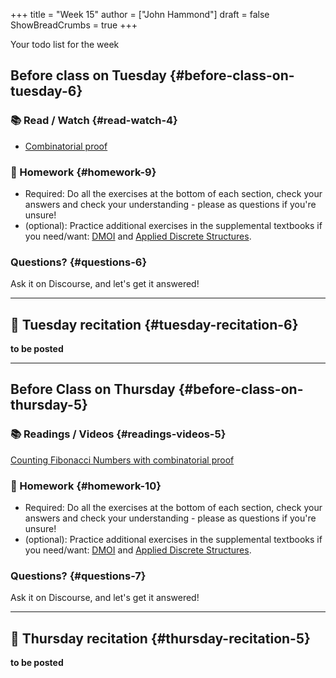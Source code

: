 +++
title = "Week 15"
author = ["John Hammond"]
draft = false
ShowBreadCrumbs = true
+++

Your todo list for the week
<!--more-->


## Before class on Tuesday {#before-class-on-tuesday-6}


### 📚 Read / Watch {#read-watch-4}

-   [Combinatorial
    proof](https://www.math.wichita.edu/discrete-book/section-counting-binomial.html)


### 📝 Homework {#homework-9}

-   Required: Do all the exercises at the bottom of each section, check
    your answers and check your understanding - please as questions if
    you're unsure!
-   (optional): Practice additional exercises in the supplemental
    textbooks if you need/want:
    [DMOI](http://discrete.openmathbooks.org/dmoi3/) and
    [Applied
    Discrete Structures](http://faculty.uml.edu/klevasseur/ads/index-ads.html).


### Questions? {#questions-6}

Ask it on Discourse, and let's get it answered!

---


## 🎥 Tuesday recitation {#tuesday-recitation-6}

****to be posted****

---


## Before Class on Thursday {#before-class-on-thursday-5}


### 📚 Readings / Videos {#readings-videos-5}

[Counting Fibonacci Numbers with combinatorial proof](https://www.math.wichita.edu/discrete-book/section-counting-fib.html)


### 📝 Homework {#homework-10}

-   Required: Do all the exercises at the bottom of each section, check
    your answers and check your understanding - please as questions if
    you're unsure!
-   (optional): Practice additional exercises in the supplemental
    textbooks if you need/want:
    [DMOI](http://discrete.openmathbooks.org/dmoi3/) and
    [Applied
    Discrete Structures](http://faculty.uml.edu/klevasseur/ads/index-ads.html).


### Questions? {#questions-7}

Ask it on Discourse, and let's get it answered!

---


## 🎥 Thursday recitation {#thursday-recitation-5}

****to be posted****
